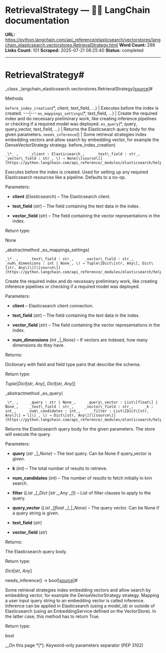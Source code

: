 # RetrievalStrategy — 🦜🔗 LangChain  documentation

**URL:** https://python.langchain.com/api_reference/elasticsearch/vectorstores/langchain_elasticsearch.vectorstores.RetrievalStrategy.html
**Word Count:** 298
**Links Count:** 101
**Scraped:** 2025-07-21 08:25:40
**Status:** completed

---

# RetrievalStrategy\#

_class _langchain\_elasticsearch.vectorstores.RetrievalStrategy[\[source\]](https://python.langchain.com/api_reference/_modules/langchain_elasticsearch/vectorstores.html#RetrievalStrategy)\#     

Methods

`before_index_creation`\(\*, client, text\_field, ...\) | Executes before the index is created.   ---|---   `es_mappings_settings`\(\*, text\_field, ...\) | Create the required index and do necessary preliminary work, like creating inference pipelines or checking if a required model was deployed.   `es_query`\(\*, query, query\_vector, text\_field, ...\) | Returns the Elasticsearch query body for the given parameters.   `needs_inference`\(\) | Some retrieval strategies index embedding vectors and allow search by embedding vector, for example the DenseVectorStrategy strategy.      before\_index\_creation\(

    _\*_ ,     _client : Elasticsearch_,     _text\_field : str_,     _vector\_field : str_, \) → None[\[source\]](https://python.langchain.com/api_reference/_modules/elasticsearch/helpers/vectorstore/_sync/strategies.html#RetrievalStrategy.before_index_creation)\#     

Executes before the index is created. Used for setting up any required Elasticsearch resources like a pipeline. Defaults to a no-op.

Parameters:     

  * **client** \(_Elasticsearch_\) – The Elasticsearch client.

  * **text\_field** \(_str_\) – The field containing the text data in the index.

  * **vector\_field** \(_str_\) – The field containing the vector representations in the index.

Return type:     

None

_abstractmethod _es\_mappings\_settings\(

    _\*_ ,     _text\_field : str_,     _vector\_field : str_,     _num\_dimensions : int | None_, \) → Tuple\[Dict\[str, Any\], Dict\[str, Any\]\][\[source\]](https://python.langchain.com/api_reference/_modules/elasticsearch/helpers/vectorstore/_sync/strategies.html#RetrievalStrategy.es_mappings_settings)\#     

Create the required index and do necessary preliminary work, like creating inference pipelines or checking if a required model was deployed.

Parameters:     

  * **client** – Elasticsearch client connection.

  * **text\_field** \(_str_\) – The field containing the text data in the index.

  * **vector\_field** \(_str_\) – The field containing the vector representations in the index.

  * **num\_dimensions** \(_int_ _|__None_\) – If vectors are indexed, how many dimensions do they have.

Returns:     

Dictionary with field and field type pairs that describe the schema.

Return type:     

_Tuple_\[_Dict_\[str, _Any_\], _Dict_\[str, _Any_\]\]

_abstractmethod _es\_query\(

    _\*_ ,     _query : str | None_,     _query\_vector : List\[float\] | None_,     _text\_field : str_,     _vector\_field : str_,     _k : int_,     _num\_candidates : int_,     _filter : List\[Dict\[str, Any\]\] = \[\]_, \) → Dict\[str, Any\][\[source\]](https://python.langchain.com/api_reference/_modules/elasticsearch/helpers/vectorstore/_sync/strategies.html#RetrievalStrategy.es_query)\#     

Returns the Elasticsearch query body for the given parameters. The store will execute the query.

Parameters:     

  * **query** \(_str_ _|__None_\) – The text query. Can be None if query\_vector is given.

  * **k** \(_int_\) – The total number of results to retrieve.

  * **num\_candidates** \(_int_\) – The number of results to fetch initially in knn search.

  * **filter** \(_List_ _\[__Dict_ _\[__str_ _,__Any_ _\]__\]_\) – List of filter clauses to apply to the query.

  * **query\_vector** \(_List_ _\[__float_ _\]__|__None_\) – The query vector. Can be None if a query string is given.

  * **text\_field** \(_str_\)

  * **vector\_field** \(_str_\)

Returns:     

The Elasticsearch query body.

Return type:     

_Dict_\[str, _Any_\]

needs\_inference\(\) → bool[\[source\]](https://python.langchain.com/api_reference/_modules/elasticsearch/helpers/vectorstore/_sync/strategies.html#RetrievalStrategy.needs_inference)\#     

Some retrieval strategies index embedding vectors and allow search by embedding vector, for example the DenseVectorStrategy strategy. Mapping a user input query string to an embedding vector is called inference. Inference can be applied in Elasticsearch \(using a model\_id\) or outside of Elasticsearch \(using an EmbeddingService defined on the VectorStore\). In the latter case, this method has to return True.

Return type:     

bool

__On this page   *[\*]: Keyword-only parameters separator (PEP 3102)